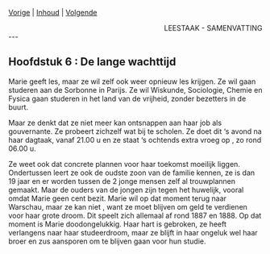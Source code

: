 [Vorige](hfst05_gouvernante.md) | [Inhoud](inhoudsopgave.md) | [Volgende](hfst07_vlucht.md)

<div style="text-align: right">LEESTAAK - SAMENVATTING</div>
---

## Hoofdstuk 6 : De lange wachttijd

Marie geeft les, maar ze wil zelf ook weer opnieuw les krijgen. Ze wil gaan studeren aan de Sorbonne in Parijs. Ze wil Wiskunde, Sociologie, Chemie en Fysica gaan studeren in het land van de vrijheid, zonder bezetters in de buurt. 

Maar ze denkt dat ze niet meer kan ontsnappen aan haar job als gouvernante. Ze probeert zichzelf wat bij te scholen. Ze doet dit ‘s avond na haar dagtaak, vanaf 21.00 u en ze staat ‘s ochtends extra vroeg op , zo rond 06.00 u.

Ze weet ook dat concrete plannen voor haar toekomst moeilijk liggen. Ondertussen leert ze ook de oudste zoon van de familie kennen, ze is dan 19 jaar en er worden tussen de 2 jonge mensen zelf al trouwplannen gemaakt. Maar de ouders van de jongen zijn tegen het huwelijk, vooral omdat Marie geen cent bezit. Marie wil op dat moment terug naar Warschau, maar ze kan niet , want ze moet blijven om geld te verdienen voor haar grote droom. Dit speelt zich allemaal af rond 1887 en 1888. Op dat moment is Marie doodongelukkig. Haar hart is gebroken, ze heeft verlangens naar haar studeerdroom, maar ze blijft in haar ongeluk wel haar broer en zus aansporen om te blijven gaan voor hun studie.
